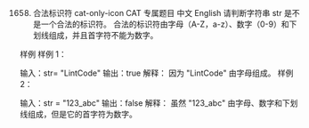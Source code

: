 1658. 合法标识符
      cat-only-icon
      CAT 专属题目
      中文 English
      请判断字符串 str 是不是一个合法的标识符。
      合法的标识符由字母（A-Z，a-z）、数字（0-9）和下划线组成，并且首字符不能为数字。

样例
样例 1：

输入：str= "LintCode"
输出：true
解释：
因为 "LintCode" 由字母组成。
样例 2：

输入：str = "123_abc"
输出：false
解释：
虽然 "123_abc" 由字母、数字和下划线组成，但是它的首字符为数字。
